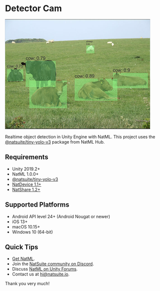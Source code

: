 # Detector Cam

![cows](.media/cows.png)

Realtime object detection in Unity Engine with NatML. This project uses the [@natsuite/tiny-yolo-v3](https://hub.natsuite.io/predictor/@natsuite/tiny-yolo-v3) package from NatML Hub.

## Requirements
- Unity 2019.2+
- NatML 1.0.0+
- [@natsuite/tiny-yolo-v3](https://hub.natsuite.io/predictor/@natsuite/tiny-yolo-v3)
- [NatDevice 1.1+](https://assetstore.unity.com/packages/tools/integration/natdevice-media-device-api-162053)
- [NatShare 1.2+](https://github.com/natsuite/NatShare)

## Supported Platforms
- Android API level 24+ (Android Nougat or newer)
- iOS 13+
- macOS 10.15+
- Windows 10 (64-bit)

## Quick Tips
- [Get NatML](https://docs.natsuite.io/natml/#get-natml).
- Join the [NatSuite community on Discord](https://discord.gg/y5vwgXkz2f).
- Discuss [NatML on Unity Forums](https://forum.unity.com/threads/open-beta-natml-machine-learning-runtime.1109339/).
- Contact us at [hi@natsuite.io](mailto:hi@natsuite.io).

Thank you very much!
